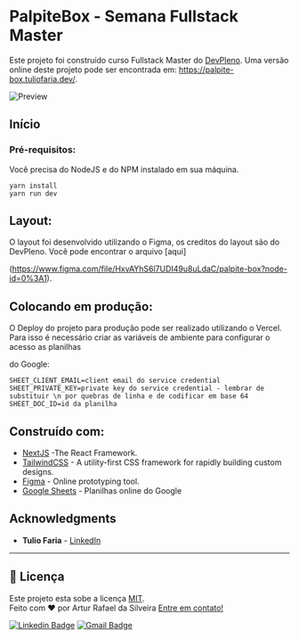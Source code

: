 
# PalpiteBox - Semana Fullstack Master


Este projeto foi construído curso Fullstack Master do [DevPleno](https://devpleno.com). Uma versão online deste projeto pode ser encontrada em: https://palpite-box.tuliofaria.dev/.

![Preview](https://github.com/tuliofaria/palpite-box/blob/master/print.png?raw=true)


## 

## Início

### 

### Pré-requisitos:

Você precisa do NodeJS e do NPM instalado em sua máquina.

```
yarn install
yarn run dev
```

## 

## Layout:

O layout foi desenvolvido utilizando o Figma, os creditos do layout são do DevPleno. Você pode encontrar o arquivo [aqui]

(https://www.figma.com/file/HxvAYhS6l7UDI49u8uLdaC/palpite-box?node-id=0%3A1).

## 

## Colocando em produção:

O Deploy do projeto para produção pode ser realizado utilizando o Vercel. Para isso é necessário criar as variáveis de ambiente para configurar o acesso as  planilhas 

do Google:

```
SHEET_CLIENT_EMAIL=client email do service credential
SHEET_PRIVATE_KEY=private key do service credential - lembrar de substituir \n por quebras de linha e de codificar em base 64
SHEET_DOC_ID=id da planilha
```

## 

## Construído com:

- [NextJS](https://nextjs.org/) -The React Framework.
- [TailwindCSS](https://tailwindcss.com/) - A utility-first CSS framework for rapidly building custom designs.
- [Figma](https://figma.com/) - Online prototyping tool.
- [Google Sheets](https://drive.google.com) - Planilhas online do Google

## 


## Acknowledgments

- **Tulio Faria** - [LinkedIn](https://www.linkedin.com/in/tuliofaria/)


---
## 📝 Licença
Este projeto esta sobe a licença [MIT](./LICENSE).<br>
Feito com ❤️ por Artur Rafael da Silveira
[Entre em contato!](https://www.linkedin.com/in/arturrsilveira/) 

[![Linkedin Badge](https://img.shields.io/badge/-Artur-blue?style=flat-square&logo=Linkedin&logoColor=white&link=https://www.linkedin.com/in/arturrsilveira/)](https://www.linkedin.com/in/arturrsilveira/) 
[![Gmail Badge](https://img.shields.io/badge/-arturrsilveira85@gmail.com-c14438?style=flat-square&logo=Gmail&logoColor=white&link=mailto:arturrsilveira85@gmail.com)](mailto:arturrsilveira85@gmail.com)
